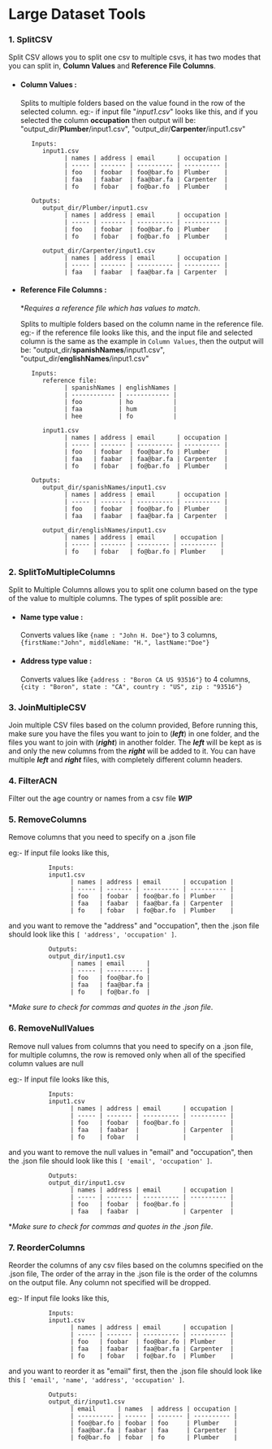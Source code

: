 # Large Dataset Tools

### 1. SplitCSV

   Split CSV allows you to split one csv to multiple csvs, it has two modes that you can split in, **Column Values** and **Reference File Columns**.

   * #### Column Values : 

      Splits to multiple folders based on the value found in the row of the selected column. eg:- if input file "*input1.csv*" looks like this, and if you selected the column **occupation** then output will be: "output_dir/**Plumber**/input1.csv", "output_dir/**Carpenter**/input1.csv"

            Inputs:
               input1.csv                                               
                     | names | address | email      | occupation |
                     | ----- | ------- | ---------- | ---------- |
                     | foo   | foobar  | foo@bar.fo | Plumber    |
                     | faa   | faabar  | faa@bar.fa | Carpenter  |
                     | fo    | fobar   | fo@bar.fo  | Plumber    |
                     
            Outputs:                   
               output_dir/Plumber/input1.csv                                               
                     | names | address | email      | occupation |
                     | ----- | ------- | ---------- | ---------- |
                     | foo   | foobar  | foo@bar.fo | Plumber    |
                     | fo    | fobar   | fo@bar.fo  | Plumber    |
               
               output_dir/Carpenter/input1.csv                                               
                     | names | address | email      | occupation |
                     | ----- | ------- | ---------- | ---------- |
                     | faa   | faabar  | faa@bar.fa | Carpenter  |
   
   * #### Reference File Columns : 
      
      **Requires a reference file which has values to match*.

      Splits to multiple folders based on the column name in the reference file. eg:- if the reference file looks like this, and the input file and selected column is the same as the example in `Column Values`, then the output will be: "output_dir/**spanishNames**/input1.csv", "output_dir/**englishNames**/input1.csv"

            Inputs:
               reference file:
                     | spanishNames | englishNames |
                     | ------------ | ------------ |
                     | foo          | ho           |
                     | faa          | hum          |
                     | hee          | fo           |
               
               input1.csv                                               
                     | names | address | email      | occupation |
                     | ----- | ------- | ---------- | ---------- |
                     | foo   | foobar  | foo@bar.fo | Plumber    |
                     | faa   | faabar  | faa@bar.fa | Carpenter  |
                     | fo    | fobar   | fo@bar.fo  | Plumber    |
                     
            Outputs:
               output_dir/spanishNames/input1.csv                                              
                     | names | address | email      | occupation |
                     | ----- | ------- | ---------- | ---------- |
                     | foo   | foobar  | foo@bar.fo | Plumber    |
                     | faa   | faabar  | faa@bar.fa | Carpenter  |
                     
               output_dir/englishNames/input1.csv                                              
                     | names | address | email     | occupation |
                     | ----- | ------- | --------- | ---------- |
                     | fo    | fobar   | fo@bar.fo | Plumber    |
                     
### 2. SplitToMultipleColumns

   Split to Multiple Columns allows you to split one column based on the type of the value to multiple columns. The types of split possible are:

   * #### Name type value :
      
       Converts values like `{name : "John H. Doe"}` to 3 columns, `{firstName:"John", middleName: "H.", lastName:"Doe"}`

   * #### Address type value : 
   
      Converts values like `{address : "Boron CA US 93516"}` to 4 columns, `{city : "Boron", state : "CA", country : "US", zip : "93516"}`

### 3. JoinMultipleCSV

   Join multiple CSV files based on the column provided, Before running this, make sure you have the files you want to join to (***left***) in one folder, and the files you want to join with (***right***) in another folder.
   The ***left*** will be kept as is and only the new columns from the ***right*** will be added to it. You can have multiple ***left***  and ***right*** files, with completely different column headers.   

### 4. FilterACN

   Filter out the age country or names from a csv file ***WIP***

### 5. RemoveColumns

   Remove columns that you need to specify on a .json file 
   
   eg:- If input file looks like this,

               Inputs:
               input1.csv                                               
                     | names | address | email      | occupation |
                     | ----- | ------- | ---------- | ---------- |
                     | foo   | foobar  | foo@bar.fo | Plumber    |
                     | faa   | faabar  | faa@bar.fa | Carpenter  |
                     | fo    | fobar   | fo@bar.fo  | Plumber    |

   
   and you want to remove the "address" and "occupation", then the .json file should look like this `[ 'address', 'occupation' ]`.

               Outputs:
               output_dir/input1.csv                                               
                     | names | email      |
                     | ----- | ---------- |
                     | foo   | foo@bar.fo |
                     | faa   | faa@bar.fa |
                     | fo    | fo@bar.fo  |

   **Make sure to check for commas and quotes in the .json file*.

### 6. RemoveNullValues

   Remove null values from columns that you need to specify on a .json file, for multiple columns, the row is removed only when all of the specified column values are null 
   
   eg:- If input file looks like this,

               Inputs:
               input1.csv                                               
                     | names | address | email      | occupation |
                     | ----- | ------- | ---------- | ---------- |
                     | foo   | foobar  | foo@bar.fo |            |
                     | faa   | faabar  |            | Carpenter  |
                     | fo    | fobar   |            |            |

   
   and you want to remove the null values in "email" and "occupation", then the .json file should look like this `[ 'email', 'occupation' ]`.
   
               Outputs:
               output_dir/input1.csv                                               
                     | names | address | email      | occupation |
                     | ----- | ------- | ---------- | ---------- |
                     | foo   | foobar  | foo@bar.fo |            |
                     | faa   | faabar  |            | Carpenter  |

   **Make sure to check for commas and quotes in the .json file*.


### 7. ReorderColumns

   Reorder the columns of any csv files based on the columns specified on the .json file, The order of the array in the .json file is the order of the columns on the output file. Any column not specified will be dropped.

   eg:- If input file looks like this,

               Inputs:
               input1.csv                                               
                     | names | address | email      | occupation |
                     | ----- | ------- | ---------- | ---------- |
                     | foo   | foobar  | foo@bar.fo | Plumber    |
                     | faa   | faabar  | faa@bar.fa | Carpenter  |
                     | fo    | fobar   | fo@bar.fo  | Plumber    |

   and you want to reorder it as "email" first, then the .json file should look like this `[ 'email', 'name', 'address', 'occupation' ]`.

               Outputs:
               output_dir/input1.csv                                               
                     | email      | names  | address | occupation |
                     | ---------- | ------ | ------- | ---------- |
                     | foo@bar.fo | foobar | foo     | Plumber    |
                     | faa@bar.fa | faabar | faa     | Carpenter  |
                     | fo@bar.fo  | fobar  | fo      | Plumber    |
